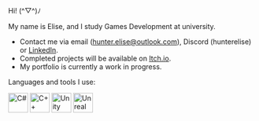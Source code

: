 Hi! (^▽^)ﾉ

My name is Elise, and I study Games Development at university. 

- Contact me via email (hunter.elise@outlook.com), Discord (hunterelise) or [LinkedIn](https://www.linkedin.com/in/hunterelise/).
- Completed projects will be available on [Itch.io](https://hunterelise.itch.io/).
- My portfolio is currently a work in progress.

Languages and tools I use:
<p align="left">
  <img src="https://img.icons8.com/ios-filled/50/ffffff/c-sharp-logo.png" alt="C#" width="40" height="40"/>
  <img src="https://img.icons8.com/ios-filled/50/ffffff/c-plus-plus-logo.png" alt="C++" width="40" height="40"/>
  <img src="https://img.icons8.com/ios-filled/50/ffffff/unity.png" alt="Unity" width="40" height="40"/>
  <img src="https://img.icons8.com/ios-filled/50/ffffff/unreal-engine.png" alt="Unreal" width="40" height="40"/>
</p>
